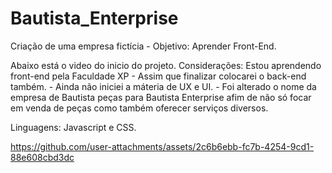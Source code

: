 # Bautista_Enterprise
Criação de uma empresa fictícia  -  Objetivo: Aprender Front-End.

Abaixo está o video do inicio do projeto.
Considerações: Estou aprendendo front-end pela Faculdade XP - Assim que finalizar colocarei o 
back-end também. - Ainda não iniciei a máteria de UX e UI. - Foi alterado o nome da empresa de Bautista peças para Bautista Enterprise
afim de não só focar em venda de peças como também oferecer serviços diversos.

Linguagens: Javascript e CSS.

https://github.com/user-attachments/assets/2c6b6ebb-fc7b-4254-9cd1-88e608cbd3dc

